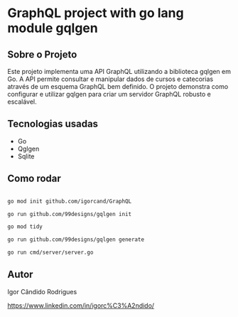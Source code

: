 # GraphQL project with go lang module gqlgen

## Sobre o Projeto ##

Este projeto implementa uma API GraphQL utilizando a biblioteca gqlgen em Go. A API permite consultar e manipular dados de cursos e catecorias através de um esquema GraphQL bem definido. O projeto demonstra como configurar e utilizar gqlgen para criar um servidor GraphQL robusto e escalável.

## Tecnologias usadas ##
- Go
- Qglgen
- Sqlite
  

## Como rodar ##

```bash

go mod init github.com/igorcand/GraphQL

go run github.com/99designs/gqlgen init

go mod tidy

go run github.com/99designs/gqlgen generate

go run cmd/server/server.go

```

## Autor ##

Igor Cândido Rodrigues

https://www.linkedin.com/in/igorc%C3%A2ndido/
